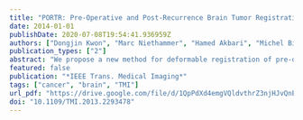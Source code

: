 ```yaml
---
title: "PORTR: Pre-Operative and Post-Recurrence Brain Tumor Registration"
date: 2014-01-01
publishDate: 2020-07-08T19:54:41.936959Z
authors: ["Dongjin Kwon", "Marc Niethammer", "Hamed Akbari", "Michel Bilello", "Christos Davatzikos", "Kilian M. Pohl"]
publication_types: ["2"]
abstract: "We propose a new method for deformable registration of pre-operative and post-recurrence brain MR scans of glioma patients. Performing this type of intra-subject registration is challenging as tumor, resection, recurrence, and edema cause large deformations, missing correspondences, and inconsistent intensity profiles between the scans. To address this challenging task, our method, called PORTR, explicitly accounts for pathological information. It segments tumor, resection cavity, and recurrence based on models specific to each scan. PORTR then uses the resulting maps to exclude pathological regions from the image-based correspondence term while simultaneously measuring the overlap between the aligned tumor and resection cavity. Embedded into a symmetric registration framework, we determine the optimal solution by taking advantage of both discrete and continuous search methods. We apply our method to scans of 24 glioma patients. Both quantitative and qualitative analysis of the results clearly show that our method is superior to other state-of-the-art approaches."
featured: false
publication: "*IEEE Trans. Medical Imaging*"
tags: ["cancer", "brain", "TMI"]
url_pdf: "https://drive.google.com/file/d/1QpPdXd4emgVQldvthrZ3njHJvQnETfhv"
doi: "10.1109/TMI.2013.2293478"
---
```


